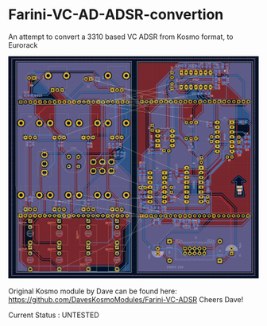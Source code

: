 # Farini-VC-AD-ADSR-convertion
An attempt to convert a 3310 based VC ADSR from Kosmo format, to Eurorack

![alt text](https://github.com/KeLaiFu/Farini-VC-AD-ADSR-convertion/blob/main/ADSR%20kicad%20layout.png?raw=true)

Original Kosmo module by Dave can be found here:
https://github.com/DavesKosmoModules/Farini-VC-ADSR
Cheers Dave!

Current Status : UNTESTED
